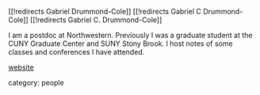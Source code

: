 [[!redirects Gabriel Drummond-Cole]]
[[!redirects Gabriel C Drummond-Cole]]
[[!redirects Gabriel C. Drummond-Cole]]


I am a postdoc at Northwestern.  Previously I was a graduate student at the CUNY Graduate Center and SUNY Stony Brook.  I host notes of some classes and conferences I have attended.

[website](http://www.math.northwestern.edu/~gabriel/)


category: people